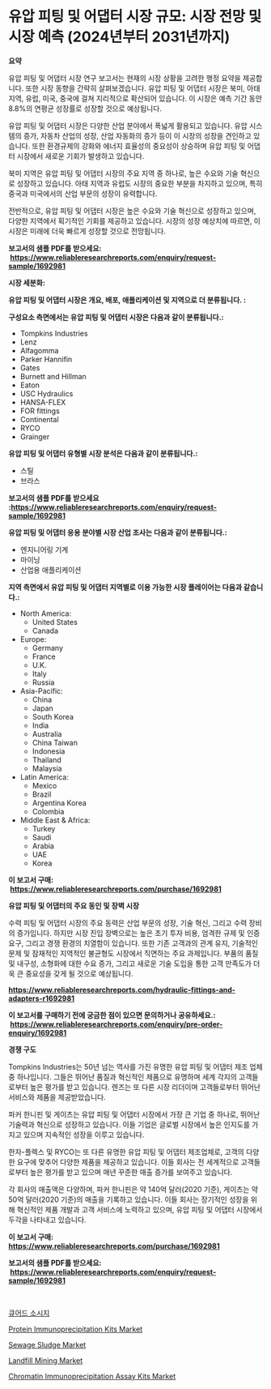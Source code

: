 <p><h1>유압 피팅 및 어댑터 시장 규모: 시장 전망 및 시장 예측 (2024년부터 2031년까지)</h1></p><p><strong>요약</strong></p>
<p><p>유압 피팅 및 어댑터 시장 연구 보고서는 현재의 시장 상황을 고려한 행정 요약을 제공합니다. 또한 시장 동향을 간략히 살펴보겠습니다. 유압 피팅 및 어댑터 시장은 북미, 아태 지역, 유럽, 미국, 중국에 걸쳐 지리적으로 확산되어 있습니다. 이 시장은 예측 기간 동안 8.8%의 연평균 성장률로 성장할 것으로 예상됩니다.</p><p>유압 피팅 및 어댑터 시장은 다양한 산업 분야에서 폭넓게 활용되고 있습니다. 유압 시스템의 증가, 자동차 산업의 성장, 산업 자동화의 증가 등이 이 시장의 성장을 견인하고 있습니다. 또한 환경규제의 강화와 에너지 효율성의 중요성이 상승하며 유압 피팅 및 어댑터 시장에서 새로운 기회가 발생하고 있습니다.</p><p>북미 지역은 유압 피팅 및 어댑터 시장의 주요 지역 중 하나로, 높은 수요와 기술 혁신으로 성장하고 있습니다. 아태 지역과 유럽도 시장의 중요한 부분을 차지하고 있으며, 특히 중국과 미국에서의 산업 부문의 성장이 유력합니다.</p><p>전반적으로, 유압 피팅 및 어댑터 시장은 높은 수요와 기술 혁신으로 성장하고 있으며, 다양한 지역에서 획기적인 기회를 제공하고 있습니다. 시장의 성장 예상치에 따르면, 이 시장은 미래에 더욱 빠르게 성장할 것으로 전망됩니다.</p></p>
<p><strong>보고서의 샘플 PDF를 받으세요: &nbsp;<a href="https://www.reliableresearchreports.com/enquiry/request-sample/1692981">https://www.reliableresearchreports.com/enquiry/request-sample/1692981</a></strong></p>
<p><strong>시장 세분화:</strong></p>
<p><strong> 유압 피팅 및 어댑터 시장은 개요, 배포, 애플리케이션 및 지역으로 더 분류됩니다. :</strong></p>
<p><strong>구성요소 측면에서는 유압 피팅 및 어댑터 시장은 다음과 같이 분류됩니다.:</strong></p>
<p><ul><li>Tompkins Industries</li><li>Lenz</li><li>Alfagomma</li><li>Parker Hannifin</li><li>Gates</li><li>Burnett and Hillman</li><li>Eaton</li><li>USC Hydraulics</li><li>HANSA-FLEX</li><li>FOR fittings</li><li>Continental</li><li>RYCO</li><li>Grainger</li></ul></p>
<p><strong> 유압 피팅 및 어댑터 유형별 시장 분석은 다음과 같이 분류됩니다.:</strong></p>
<p><ul><li>스틸</li><li>브라스</li></ul></p>
<p><strong>보고서의 샘플 PDF를 받으세요 :<a href="https://www.reliableresearchreports.com/enquiry/request-sample/1692981">https://www.reliableresearchreports.com/enquiry/request-sample/1692981</a></strong></p>
<p><strong> 유압 피팅 및 어댑터 응용 분야별 시장 산업 조사는 다음과 같이 분류됩니다.:</strong></p>
<p><ul><li>엔지니어링 기계</li><li>마이닝</li><li>산업용 애플리케이션</li></ul></p>
<p><strong>지역 측면에서 유압 피팅 및 어댑터 지역별로 이용 가능한 시장 플레이어는 다음과 같습니다.:</strong></p>
<p><ul>
    <li>
        North America:
        <ul>
            <li>United States</li>
            <li>Canada</li>
        </ul>
    </li>
    <li>
        Europe:
        <ul>
            <li>Germany</li>
            <li>France</li>
            <li>U.K.</li>
            <li>Italy</li>
            <li>Russia</li>
        </ul>
    </li>
    <li>
        Asia-Pacific:
        <ul>
            <li>China</li>
            <li>Japan</li>
            <li>South Korea</li>
            <li>India</li>
            <li>Australia</li>
            <li>China Taiwan</li>
            <li>Indonesia</li>
            <li>Thailand</li>
            <li>Malaysia</li>
        </ul>
    </li>
    <li>
        Latin America:
        <ul>
            <li>Mexico</li>
            <li>Brazil</li>
            <li>Argentina Korea</li>
            <li>Colombia</li>
        </ul>
    </li>
    <li>
        Middle East & Africa:
        <ul>
            <li>Turkey</li>
            <li>Saudi</li>
            <li>Arabia</li>
            <li>UAE</li>
            <li>Korea</li>
        </ul>
    </li>
    </ul></p>
<p><strong>이 보고서 구매: &nbsp;<a href="https://www.reliableresearchreports.com/purchase/1692981">https://www.reliableresearchreports.com/purchase/1692981</a></strong></p>
<p><strong>유압 피팅 및 어댑터의 주요 동인 및 장벽 시장</strong></p>
<p><p>수력 피팅 및 어댑터 시장의 주요 동력은 산업 부문의 성장, 기술 혁신, 그리고 수력 장비의 증가입니다. 하지만 시장 진입 장벽으로는 높은 초기 투자 비용, 엄격한 규제 및 인증 요구, 그리고 경쟁 환경의 치열함이 있습니다. 또한 기존 고객과의 관계 유지, 기술적인 문제 및 잠재적인 지역적인 불균형도 시장에서 직면하는 주요 과제입니다. 부품의 품질 및 내구성, 소형화에 대한 수요 증가, 그리고 새로운 기술 도입을 통한 고객 만족도가 더욱 큰 중요성을 갖게 될 것으로 예상됩니다.</p></p>
<p><strong><a href="https://www.reliableresearchreports.com/hydraulic-fittings-and-adapters-r1692981">https://www.reliableresearchreports.com/hydraulic-fittings-and-adapters-r1692981</a></strong></p>
<p><strong>이 보고서를 구매하기 전에 궁금한 점이 있으면 문의하거나 공유하세요.: &nbsp;<a href="https://www.reliableresearchreports.com/enquiry/pre-order-enquiry/1692981">https://www.reliableresearchreports.com/enquiry/pre-order-enquiry/1692981</a></strong></p>
<p><strong>경쟁 구도</strong></p>
<p><p>Tompkins Industries는 50년 넘는 역사를 가진 유명한 유압 피팅 및 어댑터 제조 업체 중 하나입니다. 그들은 뛰어난 품질과 혁신적인 제품으로 유명하며 세계 각지의 고객들로부터 높은 평가를 받고 있습니다. 렌즈는 또 다른 시장 리더이며 고객들로부터 뛰어난 서비스와 제품을 제공받았습니다.</p><p>파커 한니핀 및 게이츠는 유압 피팅 및 어댑터 시장에서 가장 큰 기업 중 하나로, 뛰어난 기술력과 혁신으로 성장하고 있습니다. 이들 기업은 글로벌 시장에서 높은 인지도를 가지고 있으며 지속적인 성장을 이루고 있습니다.</p><p>한자-플렉스 및 RYCO는 또 다른 유명한 유압 피팅 및 어댑터 제조업체로, 고객의 다양한 요구에 맞추어 다양한 제품을 제공하고 있습니다. 이들 회사는 전 세계적으로 고객들로부터 높은 평가를 받고 있으며 매년 꾸준한 매출 증가를 보여주고 있습니다.</p><p>각 회사의 매출액은 다양하며, 파커 한니핀은 약 140억 달러(2020 기준), 게이츠는 약 50억 달러(2020 기준)의 매출을 기록하고 있습니다. 이들 회사는 장기적인 성장을 위해 혁신적인 제품 개발과 고객 서비스에 노력하고 있으며, 유압 피팅 및 어댑터 시장에서 두각을 나타내고 있습니다.</p></p>
<p><strong>이 보고서 구매: &nbsp; <a href="https://www.reliableresearchreports.com/purchase/1692981">https://www.reliableresearchreports.com/purchase/1692981</a></strong></p>
<p><strong>보고서의 샘플 PDF를 받으세요: &nbsp;<a href="https://www.reliableresearchreports.com/enquiry/request-sample/1692981">https://www.reliableresearchreports.com/enquiry/request-sample/1692981</a></strong><strong></strong></p>
<p>&nbsp;</p>
<p><p><a href="https://github.com/vsap75a286l/Market-Research-Report-List-1/blob/main/654115221974.md">큐어드 소시지</a></p><p><a href="https://github.com/lylyparadise/Market-Research-Report-List-2/blob/main/protein-immunoprecipitation-kits-market.md">Protein Immunoprecipitation Kits Market</a></p><p><a href="https://issuu.com/reportprime-2/docs/sewage-sludge-market-size-2030.pptx">Sewage Sludge Market</a></p><p><a href="https://issuu.com/reportprime-2/docs/landfill-mining-market-size-2030.pptx">Landfill Mining Market</a></p><p><a href="https://github.com/johnbach50/Market-Research-Report-List-2/blob/main/chromatin-immunoprecipitation-assay-kits-market.md">Chromatin Immunoprecipitation Assay Kits Market</a></p></p>